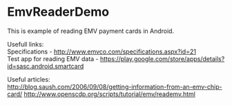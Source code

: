 EmvReaderDemo
=============
This is example of reading EMV payment cards in Android.

Usefull links: <br/>
Specifications - http://www.emvco.com/specifications.aspx?id=21 <br/>
Test app for reading EMV data - https://play.google.com/store/apps/details?id=sasc.android.smartcard

Useful articles: <br/>
http://blog.saush.com/2006/09/08/getting-information-from-an-emv-chip-card/
http://www.openscdp.org/scripts/tutorial/emv/reademv.html
